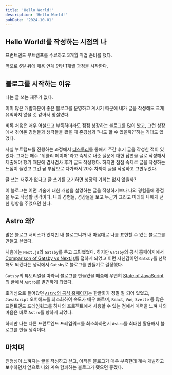```yaml
---
title: 'Hello World!'
description: 'Hello World!'
pubDate: '2024-10-01'
---
```


## Hello World!를 작성하는 시점의 나

프런트엔드 부트캠프를 수료하고 3개월 취업 준비를 했다.

앞으로 6일 뒤에 채용 연계 인턴 1개월 과정을 시작한다.

## 블로그를 시작하는 이유

나는 글 쓰는 재주가 없다.

이미 많은 개발자분이 좋은 블로그를 운영하고 계시기 때문에 내가 글을 작성해도 크게 유익하지 않을 것 같아서 망설였다.

비록 처음은 매우 어설프고 부족하더라도 점점 성장하는 블로그를 많이 봤고, 그런 성장에서 겪어온 경험들과 생각들을 봤을 때 존경심과 "나도 할 수 있을까?"하는 기대도 있었다.

사실 부트캠프를 진행하는 과정에서 [티스토리](https://devwqc.tistory.com/)를 통해서 주간 후기 글을 작성한 적이 있었다. 그때는 매주 "위클리 페이퍼"라고 숙제로 내준 질문에 대한 답변을 글로 작성해서 제출해야 했기 때문에 겸사겸사 후기 글도 작성했다. 하지만 점점 숙제로 글을 작성하는 느낌이 들었고 그건 곧 부담으로 다가와서 20주 차까지 글을 작성하고 그만두었다.

글 쓰는 재주가 없다고 글 쓰기를 포기하면 성장의 기회는 없지 않을까?

이 블로그는 어떤 기술에 대한 개념을 설명하는 글을 작성하기보다 나의 경험들에 중점을 두고 작성할 생각이다. 나의 경험들, 성장들을 보고 누군가 그리고 미래의 나에게 선한 영향을 주었으면 한다.

## Astro 왜?

많은 블로그 서비스가 있지만 내 블로그니까 내 마음대로 나를 표현할 수 있는 블로그를 만들고 싶었다.

처음에는 `Next.js`와 `Gatsby`를 두고 고민했었다. 하지만 `Gatsby`의 공식 홈페이지에서 [Comparison of Gatsby vs Next.js](https://www.gatsbyjs.com/features/jamstack/gatsby-vs-nextjs)를 접하게 되었고 이런 자신감이면 `Gatsby`를 선택해도 되겠다는 생각에서 `Gatsby`로 블로그를 만들기로 결정했다.

`Gatsby`의 튜토리얼을 따라서 블로그를 만들었을 때쯤에 우연히 [State of JavaScript](https://2023.stateofjs.com/ko-KR/libraries/)의 글에서 `Astro`를 발견하게 되었다.

호기심으로 들어갔던 [`Astro`의 공식 홈페이지](https://docs.astro.build/ko/getting-started/)는 한글화가 정말 잘 되어 있었고, `JavaScript` 오버헤드를 최소화하여 속도가 매우 빠르며, `React`, `Vue`, `Svelte` 등 많은 프런트엔드 프레임워크를 하나의 프로젝트에서 사용할 수 있는 점에서 매력을 느껴 나의 마음은 바로 `Astro`를 향하게 되었다.

하지만 나는 다른 프런트엔드 프레임워크를 최소화하면서 `Astro`를 최대한 활용해서 블로그를 만들 생각이다.

## 마치며

진정성이 느껴지는 글을 작성하고 싶고, 아직은 블로그가 매우 부족한데 계속 개발하고 보수하면서 앞으로 나와 계속 함께하는 블로그가 됐으면 좋겠다.
